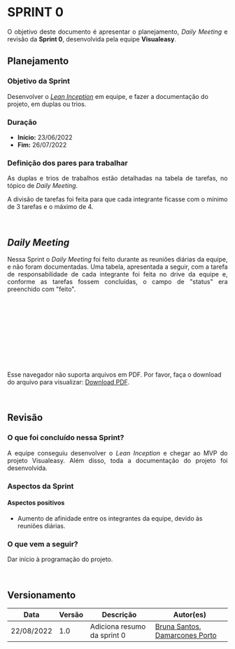 # SPRINT 0

<p align = "justify">O objetivo deste documento é apresentar o planejamento, <i>Daily Meeting</i> e revisão da <b>Sprint 0</b>, desenvolvida pela equipe <b>Visualeasy</b>.</p>


## **Planejamento**

### Objetivo da Sprint

Desenvolver o <i>[Lean Inception](https://fga-eps-mds.github.io/2022-1-Visualeasy-Doc/visao-produto/lean-inception/)</i> em equipe, e fazer a documentação do projeto, em duplas ou trios.

### Duração

+ <b>Início:</b> 23/06/2022
+ <b>Fim:</b> 26/07/2022

### Definição dos pares para trabalhar

<p align = "justify">As duplas e trios de trabalhos estão detalhadas na tabela de tarefas, no tópico de <i>Daily Meeting</i>.</p>

<p align = "justify">A divisão de tarefas foi feita para que cada integrante ficasse com o mínimo de 3 tarefas e o máximo de 4.</p>

<br>


## **<i>Daily Meeting</i>**

<p align = "justify">Nessa Sprint o <i>Daily Meeting</i> foi feito durante as reuniões diárias da equipe, e não foram documentadas. Uma tabela, apresentada a seguir, com a tarefa de responsabilidade de cada integrante foi feita no drive da equipe e, conforme as tarefas fossem concluídas, o campo de "status" era preenchido com "feito".</p>

 <object data="/scrum/daily/documentos.pdf" type="application/pdf" width="690px" height="430px">
<embed src="/scrum/daily/documentos.pdf">
        <p>Esse navegador não suporta arquivos em PDF. Por favor, faça o download do arquivo para visualizar: <a href="/scrum/daily/documentos.pdf">Download PDF</a>.</p>
    </embed>
</object>

<br>


## **Revisão**

### O que foi concluído nessa Sprint?

<p align = "justify">A equipe conseguiu desenvolver o <i>Lean Inception</i> e chegar ao MVP do projeto Visualeasy. Além disso, toda a documentação do projeto foi desenvolvida.</p>


### Aspectos da Sprint

#### Aspectos positivos

+ Aumento de afinidade entre os integrantes da equipe, devido às reuniões diárias.


### O que vem a seguir?

<p align = "justify">Dar início à programação do projeto.</p>

<br>

## Versionamento

| Data | Versão | Descrição | Autor(es) |
|------|--------|-----------|-----------|
|22/08/2022|1.0 |Adiciona resumo da sprint 0|[Bruna Santos](https://github.com/brunaalmeidasantos), [Damarcones Porto](https://github.com/damarcones)|
